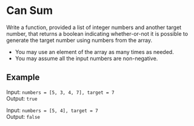 # Can Sum

Write a function, provided a list of integer numbers and another target number, 
that returns a boolean indicating whether-or-not it is possible to generate
the target number using numbers from the array.

- You may use an element of the array as many times as needed.
- You may assume all the input numbers are non-negative.

## Example

Input: `numbers = [5, 3, 4, 7], target = 7` <br />
Output: `true`

Input: `numbers = [5, 4], target = 7` <br />
Output: `false`


